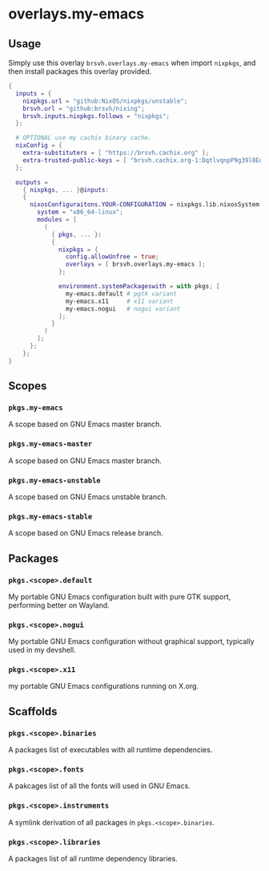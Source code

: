 # overlays.my-emacs

## Usage

Simply use this overlay `brsvh.overlays.my-emacs` when import `nixpkgs`, and then install packages this overlay provided.

``` nix
{
  inputs = {
    nixpkgs.url = "github:NixOS/nixpkgs/unstable";
    brsvh.url = "github:brsvh/nixing";
    brsvh.inputs.nixpkgs.follows = "nixpkgs";
  };

  # OPTIONAL use my cachix binary cache.
  nixConfig = {
    extra-substituters = [ "https://brsvh.cachix.org" ];
    extra-trusted-public-keys = [ "brsvh.cachix.org-1:DqtlvqnpP9g39l8Eo74AXRftGx1KJLid/ViADTNgDNE=" ];
  };

  outputs =
    { nixpkgs, ... }@inputs:
    {
      nixosConfiguraitons.YOUR-CONFIGURATION = nixpkgs.lib.nixosSystem {
        system = "x86_64-linux";
        modules = [
          (
            { pkgs, ... }:
            {
              nixpkgs = {
                config.allowUnfree = true;
                overlays = [ brsvh.overlays.my-emacs ];
              };

              environment.systemPackageswith = with pkgs; [
                my-emacs.default # pgtk variant
                my-emacs.x11     # x11 variant
                my-emacs.nogui   # nogui variant
              ];
            }
          )
        ];
      };
    };
}
```

## Scopes

### `pkgs.my-emacs`

A scope based on GNU Emacs master branch.

### `pkgs.my-emacs-master`

A scope based on GNU Emacs master branch.

### `pkgs.my-emacs-unstable`

A scope based on GNU Emacs unstable branch.

### `pkgs.my-emacs-stable`

A scope based on GNU Emacs release branch.

## Packages

### `pkgs.<scope>.default`

My portable GNU Emacs configuration built with pure GTK support, performing better on Wayland.

### `pkgs.<scope>.nogui`

My portable GNU Emacs configuration without graphical support, typically used in my devshell.

### `pkgs.<scope>.x11`

my portable GNU Emacs configurations running on X.org.

## Scaffolds

### `pkgs.<scope>.binaries`

A packages list of executables with all runtime dependencies.

### `pkgs.<scope>.fonts`

A pakcages list of all the fonts will used in GNU Emacs.

### `pkgs.<scope>.instruments`

A symlink derivation of all packages in `pkgs.<scope>.binaries`.

### `pkgs.<scope>.libraries`

A packages list of all runtime dependency libraries.
